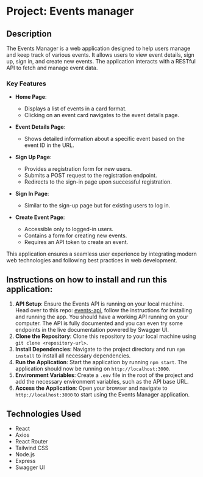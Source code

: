 # Project: Events manager

## Description
The Events Manager is a web application designed to help users manage and keep track of various events. It allows users to view event details, sign up, sign in, and create new events. The application interacts with a RESTful API to fetch and manage event data.

### Key Features

- **Home Page**: 
    - Displays a list of events in a card format.
    - Clicking on an event card navigates to the event details page.

- **Event Details Page**: 
    - Shows detailed information about a specific event based on the event ID in the URL.

- **Sign Up Page**: 
    - Provides a registration form for new users.
    - Submits a POST request to the registration endpoint.
    - Redirects to the sign-in page upon successful registration.

- **Sign In Page**: 
    - Similar to the sign-up page but for existing users to log in.

- **Create Event Page**: 
    - Accessible only to logged-in users.
    - Contains a form for creating new events.
    - Requires an API token to create an event.

This application ensures a seamless user experience by integrating modern web technologies and following best practices in web development.


## Instructions on how to install and run this application:
1. **API Setup**: Ensure the Events API is running on your local machine. Head over to this repo: [events-api](https://github.com/WebDev-WBSCodingSchool/events-api), follow the instructions for installing and running the app. You should have a working API running on your computer. The API is fully documented and you can even try some endpoints in the live documentation powered by Swagger UI. 
2. **Clone the Repository**: Clone this repository to your local machine using `git clone <repository-url>`.
3. **Install Dependencies**: Navigate to the project directory and run `npm install` to install all necessary dependencies.
4. **Run the Application**: Start the application by running `npm start`. The application should now be running on `http://localhost:3000`.
5. **Environment Variables**: Create a `.env` file in the root of the project and add the necessary environment variables, such as the API base URL.
6. **Access the Application**: Open your browser and navigate to `http://localhost:3000` to start using the Events Manager application.

## Technologies Used
- React
- Axios
- React Router
- Tailwind CSS
- Node.js
- Express
- Swagger UI


